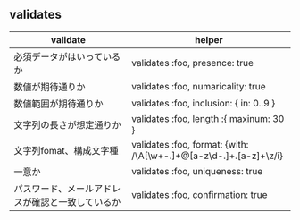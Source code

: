 ## validates

| validate                                         | helper                                                               |
| ------------------------------------------------ | -------------------------------------------------------------------- |
| 必須データがはいっているか                       | validates :foo, presence: true                                       |
| 数値が期待通りか                                 | validates :foo, numaricality: true                                   |
| 数値範囲が期待通りか                             | validates :foo, inclusion: { in: 0..9 }                              |
| 文字列の長さが想定通りか                         | validates :foo, length :{ maxinum: 30 }                              |
| 文字列fomat、構成文字種                          | validates :foo, format: {with: /\A[\w+\-.]+@[a-z\d\-.]+\.[a-z]+\z/i} |
| 一意か                                           | validates :foo, uniqueness: true                                     |
| パスワード、メールアドレスが確認と一致しているか | validates :foo, confirmation: true                                   |

